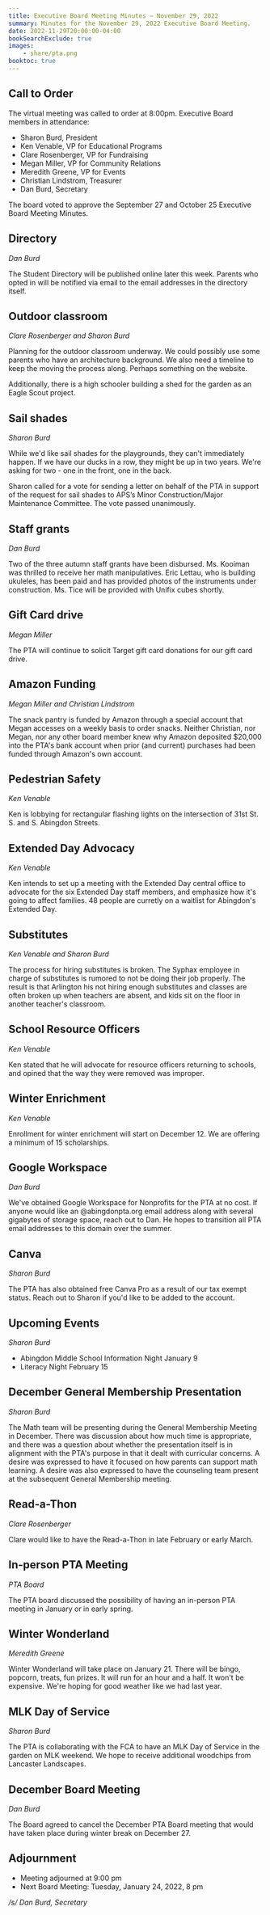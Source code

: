 ```yaml
---
title: Executive Board Meeting Minutes — November 29, 2022
summary: Minutes for the November 29, 2022 Executive Board Meeting.
date: 2022-11-29T20:00:00-04:00
bookSearchExclude: true
images:
    - share/pta.png
booktoc: true
---
```


## Call to Order

The virtual meeting was called to order at 8:00pm. Executive Board members in attendance:
- Sharon Burd, President
- Ken Venable, VP for Educational Programs
- Clare Rosenberger, VP for Fundraising
- Megan Miller, VP for Community Relations
- Meredith Greene, VP for Events
- Christian Lindstrom, Treasurer
- Dan Burd, Secretary

The board voted to approve the September 27 and October 25 Executive Board Meeting Minutes.

## Directory
*Dan Burd*

The Student Directory will be published online later this week. Parents who opted in will be notified via email to the email addresses in the directory itself.

## Outdoor classroom
*Clare Rosenberger and Sharon Burd*

Planning for the outdoor classroom underway. We could possibly use some parents who have an architecture background. We also need a timeline to keep the moving the process along. Perhaps something on the website.

Additionally, there is a high schooler building a shed for the garden as an Eagle Scout project.

## Sail shades
*Sharon Burd*

While we'd like sail shades for the playgrounds, they can't immediately happen. If we have our ducks in a row, they might be up in two years. We're asking for two - one in the front, one in the back.

Sharon called for a vote for sending a letter on behalf of the PTA in support of the request for sail shades to APS’s Minor Construction/Major Maintenance Committee. The vote passed unanimously.

## Staff grants
*Dan Burd*

Two of the three autumn staff grants have been disbursed. Ms. Kooiman was thrilled to receive her math manipulatives. Eric Lettau, who is building ukuleles, has been paid and has provided photos of the instruments under construction. Ms. Tice will be provided with Unifix cubes shortly.

## Gift Card drive
*Megan Miller*

The PTA will continue to solicit Target gift card donations for our gift card drive.

## Amazon Funding
*Megan Miller and Christian Lindstrom*

The snack pantry is funded by Amazon through a special account that Megan accesses on a weekly basis to order snacks. Neither Christian, nor Megan, nor any other board member knew why Amazon deposited $20,000 into the PTA's bank account when prior (and current) purchases had been funded through Amazon's own account.

## Pedestrian Safety
*Ken Venable*

Ken is lobbying for rectangular flashing lights on the intersection of 31st St. S. and S. Abingdon Streets.

## Extended Day Advocacy
*Ken Venable*

Ken intends to set up a meeting with the Extended Day central office to advocate for the six Extended Day staff members, and emphasize how it's going to affect families. 48 people are curretly on a waitlist for Abingdon's Extended Day.

## Substitutes
*Ken Venable and Sharon Burd*

The process for hiring substitutes is broken. The Syphax employee in charge of substitutes is rumored to not be doing their job properly. The result is that Arlington his not hiring enough substitutes and classes are often broken up when teachers are absent, and kids sit on the floor in another teacher's classroom.

## School Resource Officers
*Ken Venable*

Ken stated that he will advocate for resource officers returning to schools, and opined that the way they were removed was improper.

## Winter Enrichment
*Ken Venable*

Enrollment for winter enrichment will start on December 12. We are offering a minimum of 15 scholarships.

## Google Workspace
*Dan Burd*

We've obtained Google Workspace for Nonprofits for the PTA at no cost. If anyone would like an @abingdonpta.org email address along with several gigabytes of storage space, reach out to Dan. He hopes to transition all PTA email addresses to this domain over the summer.

## Canva
*Sharon Burd*

The PTA has also obtained free Canva Pro as a result of our tax exempt status. Reach out to Sharon if you'd like to be added to the account.

## Upcoming Events
*Sharon Burd*

- Abingdon Middle School Information Night January 9
- Literacy Night February 15

## December General Membership Presentation
*Sharon Burd*

The Math team will be presenting during the General Membership Meeting in December. There was discussion about how much time is appropriate, and there was a question about whether the presentation itself is in alignment with the PTA's purpose in that it dealt with curricular concerns. A desire was expressed to have it focused on how parents can support math learning. A desire was also expressed to have the counseling team present at the subsequent General Membership meeting.

## Read-a-Thon
*Clare Rosenberger*

Clare would like to have the Read-a-Thon in late February or early March.

## In-person PTA Meeting
*PTA Board*

The PTA board discussed the possibility of having an in-person PTA meeting in January or in early spring.

## Winter Wonderland
*Meredith Greene*

Winter Wonderland will take place on January 21. There will be bingo, popcorn, treats, fun prizes. It will run for an hour and a half. It won't be expensive. We're hoping for good weather like we had last year.

## MLK Day of Service
*Sharon Burd*

The PTA is collaborating with the FCA to have an MLK Day of Service in the garden on MLK weekend. We hope to receive additional woodchips from Lancaster Landscapes.

## December Board Meeting
*Dan Burd*

The Board agreed to cancel the December PTA Board meeting that would have taken place during winter break on December 27.

## Adjournment

- Meeting adjourned at 9:00 pm
- Next Board Meeting: Tuesday, January 24, 2022, 8 pm

*/s/ Dan Burd, Secretary*